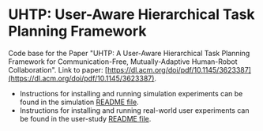 # UHTP: User-Aware Hierarchical Task Planning Framework
Code base for the Paper "UHTP: A User-Aware Hierarchical Task Planning Framework for Communication-Free, Mutually-Adaptive Human-Robot Collaboration". Link to paper: [https://dl.acm.org/doi/pdf/10.1145/3623387](https://dl.acm.org/doi/pdf/10.1145/3623387).

* Instructions for installing and running simulation experiments can be found in the simulation [README file](simulation/README_sim.md).
* Instructions for installing and running real-world user experiments can be found in the user-study [README file](user-study/README_user.md).